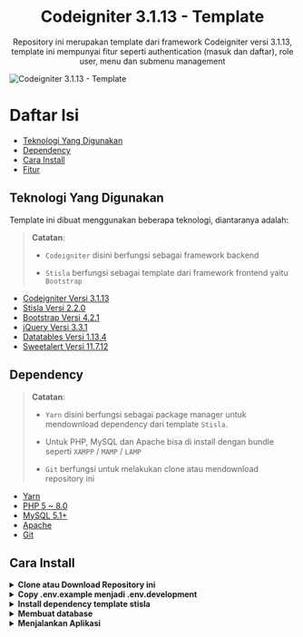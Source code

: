 <h1 align="center">Codeigniter 3.1.13 - Template</h1>
<p align="center">Repository ini merupakan template dari framework Codeigniter versi 3.1.13, template ini mempunyai fitur seperti authentication (masuk dan daftar), role user, menu dan submenu management</p>

<img src="https://github.com/armandwipangestu/ci-3-template/assets/64394320/ad797866-502e-42cd-b6b2-944815039eb8" alt="Codeigniter 3.1.13 - Template">

# Daftar Isi

-   [Teknologi Yang Digunakan](#teknologi-yang-digunakan)
-   [Dependency](#dependency)
-   [Cara Install](#cara-install)
-   [Fitur](#fitur)

## Teknologi Yang Digunakan

Template ini dibuat menggunakan beberapa teknologi, diantaranya adalah:

> **Catatan**:
>
> -   `Codeigniter` disini berfungsi sebagai framework backend
>
> -   `Stisla` berfungsi sebagai template dari framework frontend yaitu `Bootstrap`

-   [Codeigniter Versi 3.1.13](https://codeigniter.com/userguide3/installation/downloads.html)
-   [Stisla Versi 2.2.0](https://github.com/stisla/stisla/releases/tag/v2.2.0)
-   [Bootstrap Versi 4.2.1](https://blog.getbootstrap.com/2018/12/21/bootstrap-4-2-1/)
-   [jQuery Versi 3.3.1](https://blog.jquery.com/2018/01/20/jquery-3-3-1-fixed-dependencies-in-release-tag/)
-   [Datatables Versi 1.13.4](https://cdn.datatables.net/1.13.4/)
-   [Sweetalert Versi 11.7.12](https://github.com/sweetalert2/sweetalert2/releases/tag/v11.7.12)

## Dependency

> **Catatan**:
>
> -   `Yarn` disini berfungsi sebagai package manager untuk mendownload dependency dari template `Stisla`.
>
> -   Untuk PHP, MySQL dan Apache bisa di install dengan bundle seperti `XAMPP` / `MAMP` / `LAMP`
>
> -   `Git` berfungsi untuk melakukan clone atau mendownload repository ini

-   [Yarn](https://yarnpkg.com/)
-   [PHP 5 ~ 8.0](https://www.php.net/releases/8.0/en.php)
-   [MySQL 5.1+](https://downloads.mysql.com/archives/community/)
-   [Apache](https://httpd.apache.org/)
-   [Git](https://git-scm.com/downloads)

## Cara Install

<details>
<summary><strong>Clone atau Download Repository ini</strong></summary>

```
git clone https://github.com/armandwipangestu/ci-3-template.git
```

</details>

<details>
<summary><strong>Copy .env.example menjadi .env.development</strong></summary>

-   Masuk atau pindah ke directory `ci-3-template`

```
cd ci-3-template
```

-   Copy file `.env.example` menjadi `.env.development`

```
cp .env.example .env.development
```

</details>

<details>
<summary><strong>Install dependency template stisla</strong></summary>

-   Masuk atau pindah ke directory `template/stisla`

```
cd template/stisla
```

-   Install Dependency

```
yarn
```

-   Membuat folder `pages/`

```
yarn dist
```

</details>

<details>
<summary><strong>Membuat database</strong></summary>

-   Membuat Database baru

![image](https://github.com/armandwipangestu/ci-3-template/assets/64394320/f0012304-6953-44eb-984d-08a0d7075fc7)

-   import database dari template repository ini ke dalam phpmyadmin

> **Catatan**:
> File sql nya berada di lokasi `ci-3-template/database/template.sql`

![image](https://github.com/armandwipangestu/ci-3-template/assets/64394320/0f4713df-0ad6-4aa2-8b1c-f1b0365886fb)

<br />

![image](https://github.com/armandwipangestu/ci-3-template/assets/64394320/7d93ef50-7494-4f71-a002-a9702c38d56c)

<br />

![image](https://github.com/armandwipangestu/ci-3-template/assets/64394320/50043ffe-2246-48ea-bd90-0ef391e8a611)

</details>

<details>
<summary><strong>Menjalankan Aplikasi</strong></summary>

Jalankan service Apache (Web Server) dan MySQL (Database) kemudian buka url pada browser
dengan alamat nya adalah `localhost/ci-3-template`

![image](https://github.com/armandwipangestu/ci-3-template/assets/64394320/5b77ff93-a51c-4530-9e1e-67430b804d63)

Untuk login kalian bisa menggunakan akun berikut ini:

-   Role Admin

![image](https://github.com/armandwipangestu/ci-3-template/assets/64394320/96fae3f4-f9db-4c27-a89b-af05b82e0843)

```
Email: admin@admin.com
Passowrd: 123
```

-   Role User

![image](https://github.com/armandwipangestu/ci-3-template/assets/64394320/e8956061-7d20-422b-a216-782ed4de94bb)

```
Email: user@user.com
Passowrd: 123
```

atau kalian juga bisa melakukan registrasi atau daftar untuk akun sendiri

</details>
